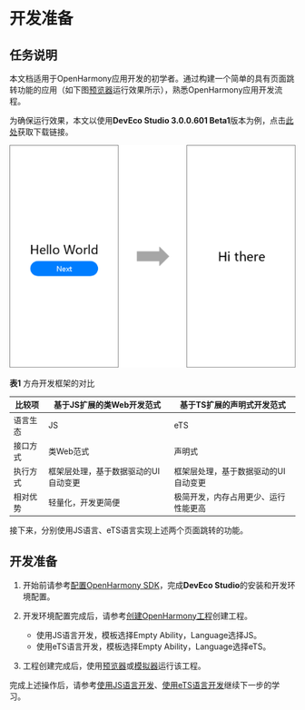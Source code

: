 # 开发准备

## 任务说明

本文档适用于OpenHarmony应用开发的初学者。通过构建一个简单的具有页面跳转功能的应用（如下图[预览器](https://developer.harmonyos.com/cn/docs/documentation/doc-guides/previewer-0000001054328973#ZH-CN_TOPIC_0000001056725592__section16523172216252)运行效果所示），熟悉OpenHarmony应用开发流程。

为确保运行效果，本文以使用**DevEco Studio 3.0.0.601 Beta1**版本为例，点击[此处](https://developer.harmonyos.com/cn/develop/deveco-studio#download_beta)获取下载链接。

![zh-cn_image_0000001172442490](figures/zh-cn_image_0000001172442490.png)

**表1** 方舟开发框架的对比

| 比较项 | 基于JS扩展的类Web开发范式 | 基于TS扩展的声明式开发范式 |
| -------- | -------- | -------- |
| 语言生态 | JS | eTS |
| 接口方式 | 类Web范式 | 声明式 |
| 执行方式 | 框架层处理，基于数据驱动的UI自动变更 | 框架层处理，基于数据驱动的UI自动变更 |
| 相对优势 | 轻量化，开发更简便 | 极简开发，内存占用更少、运行性能更高 |

接下来，分别使用JS语言、eTS语言实现上述两个页面跳转的功能。


## 开发准备

1. 开始前请参考[配置OpenHarmony SDK](../quick-start/configuring-openharmony-sdk.md)，完成**DevEco Studio**的安装和开发环境配置。

2. 开发环境配置完成后，请参考[创建OpenHarmony工程](../quick-start/use-wizard-to-create-project.md)创建工程。
   - 使用JS语言开发，模板选择Empty Ability，Language选择JS。
   - 使用eTS语言开发，模板选择Empty Ability，Language选择eTS。

3. 工程创建完成后，使用[预览器](https://developer.harmonyos.com/cn/docs/documentation/doc-guides/previewer-0000001054328973#ZH-CN_TOPIC_0000001056725592__section16523172216252)或[模拟器](https://developer.harmonyos.com/cn/docs/documentation/doc-guides/run_simulator-0000001053303709)运行该工程。

完成上述操作后，请参考[使用JS语言开发](../quick-start/start-with-js.md)、[使用eTS语言开发](../quick-start/start-with-ets.md)继续下一步的学习。
